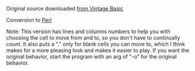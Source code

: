 Original source downloaded [from Vintage Basic](http://www.vintage-basic.net/games.html)

Conversion to [Perl](https://www.perl.org/)

Note: This version has lines and columns numbers to help you with choosing the cell
to move from and to, so you don't have to continually count. It also puts a "." only for
blank cells you can move to, which I think makes for a more pleasing look and makes
it easier to play. If you want the original behavior, start the program with an arg
of "-o" for the original behavior.
